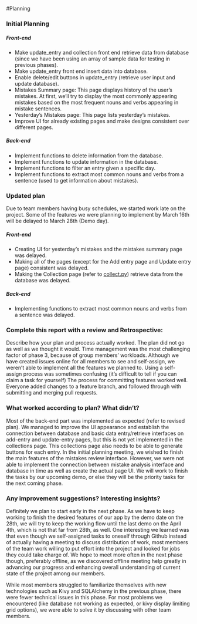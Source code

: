 #Planning 

### Initial Planning
##### Front-end
- Make update_entry and collection front end retrieve data from database 
(since we have been using an array of sample data for testing in previous phases).
- Make update_entry front end insert data into database.
- Enable delete/edit buttons in update_entry (retrieve user input and update database).
- Mistakes Summary page: This page displays history of the user’s mistakes. At first, we’ll try to display the most 
commonly appearing  mistakes based on the most frequent nouns and verbs appearing in mistake sentences. 
- Yesterday’s Mistakes page: This page lists yesterday’s mistakes. 
- Improve UI for already existing pages and make designs consistent over different pages.

##### Back-end 
- Implement functions to delete information from the database.
- Implement functions to update information in the database. 
- Implement functions to filter an entry given a specific day. 
- Implement functions to extract most common nouns and verbs from a sentence (used to get information about mistakes).

### Updated plan
Due to team members having busy schedules, we started work late on the project. Some of the features we were planning to implement by March 16th will be delayed to March 28th (Demo day).

##### Front-end
- Creating UI for yesterday’s mistakes and the mistakes summary page was delayed. 
- Making all of the pages (except for the Add entry page and Update entry page) consistent was delayed.
- Making the Collection page (refer to [collect.py](https://github.com/csc301-winter-2016/project-team12/blob/master/collect.py))  retrieve data from the database was delayed.

##### Back-end
- Implementing functions to extract most common nouns and verbs from a sentence was delayed. 


### Complete this report with a review and Retrospective: 
Describe how your plan and process actually worked.
The plan did not go as well as we thought it would. Time management was the most challenging factor of phase 3, because of group members’ workloads. Although we have created issues online for all members to see and self-assign, we weren’t able to implement all the features we planned to. Using a self-assign process was sometimes confusing (it’s difficult to tell if you can claim a task for yourself) The process for committing features worked well. Everyone added changes to a feature branch, and followed through with submitting and merging pull requests.


### What worked according to plan? What didn’t?
Most of the back-end part was implemented as expected (refer to revised plan). We managed to improve the UI appearance and establish the connection between database and basic data entry/retrieve interfaces on add-entry and update-entry pages, but this is not yet implemented in the collections page. This collections page also needs to be able to generate buttons for each entry.
In the initial planning meeting, we wished to finish the main features of the mistakes review interface. However, we were not able to implement the connection between mistake analysis interface and database in time as well as create the actual page UI. We will work to finish the tasks by our upcoming demo, or else they will be the priority tasks for the next coming phase.


### Any improvement suggestions? Interesting insights?
Definitely we plan to start early in the next phase. As we have to keep working to finish the desired features of our app by the demo date on the 28th, we will try to keep the working flow until the last demo on the April 4th, which is not that far from 28th, as well. One interesting we learned was that even though we self-assigned tasks to oneself through Github instead of actually having a meeting to discuss distribution of work, most members of the team work willing to put effort into the project and looked for jobs they could take charge of. We hope to meet more often in the next phase though, preferably offline, as we discovered offline meeting help greatly in advancing our progress and enhancing overall understanding of current state of the project among our members.

While most members struggled to familiarize themselves with new technologies such as Kivy and SQLAlchemy in the previous phase, there were fewer technical issues in this phase. For most problems we encountered (like database not working as expected, or kivy display limiting grid options), we were able to solve it by discussing with other team members.
